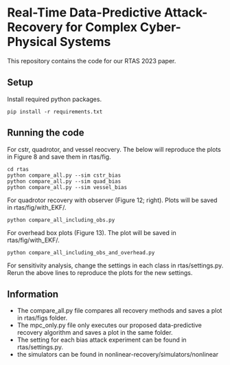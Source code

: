 # Real-Time Data-Predictive Attack-Recovery for Complex Cyber-Physical Systems

This repository contains the code for our RTAS 2023 paper.

## Setup
Install required python packages.
```
pip install -r requirements.txt
```

## Running the code
For cstr, quadrotor, and vessel reocvery. The below will reproduce the plots in Figure 8 and save them in rtas/fig.
```
cd rtas
python compare_all.py --sim cstr_bias
python compare_all.py --sim quad_bias
python compare_all.py --sim vessel_bias
```

For quadrotor recovery with observer (Figure 12; right). Plots will be saved in rtas/fig/with_EKF/.
```
python compare_all_including_obs.py
```

For overhead box plots (Figure 13). The plot will be saved in rtas/fig/with_EKF/.
```
python compare_all_including_obs_and_overhead.py
```

For sensitivity analysis, change the settings in each class in rtas/settings.py. Rerun the above lines to reproduce the plots for the new settings.

## Information

* The compare_all.py file compares all recovery methods and saves a plot in rtas/figs folder.
* The mpc_only.py file only executes our proposed data-predictive recovery algorithm and saves a plot in the same folder.
* The setting for each bias attack experiment can be found in rtas/settings.py.
* the simulators can be found in nonlinear-recovery/simulators/nonlinear

